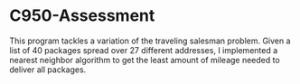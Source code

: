 # C950-Assessment
This program tackles a variation of the traveling salesman problem. Given a list of 40 packages spread over 27 different addresses, I implemented a nearest neighbor algorithm to get the least amount of mileage needed to deliver all packages.
